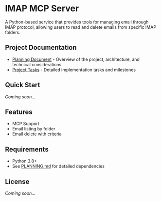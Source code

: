 # IMAP MCP Server

A Python-based service that provides tools for managing email through IMAP protocol, allowing users to read and delete emails from specific IMAP folders.

## Project Documentation

- [Planning Document](PLANNING.md) - Overview of the project, architecture, and technical considerations
- [Project Tasks](TASKS.md) - Detailed implementation tasks and milestones

## Quick Start

*Coming soon...*

## Features

- MCP Support
- Email listing by folder
- Email delete with criteria

## Requirements

- Python 3.8+
- See [PLANNING.md](PLANNING.md) for detailed dependencies

## License

*Coming soon...*
